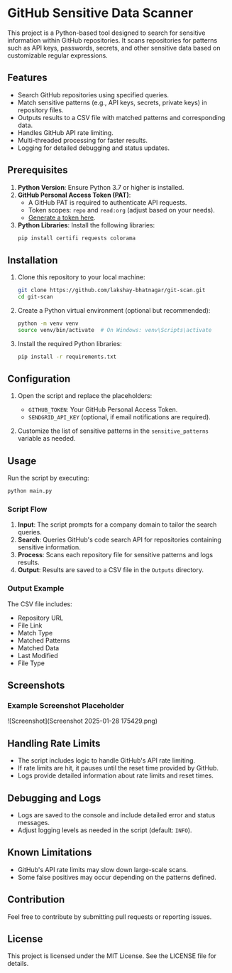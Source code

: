 # GitHub Sensitive Data Scanner

This project is a Python-based tool designed to search for sensitive information within GitHub repositories. It scans repositories for patterns such as API keys, passwords, secrets, and other sensitive data based on customizable regular expressions.

## Features
- Search GitHub repositories using specified queries.
- Match sensitive patterns (e.g., API keys, secrets, private keys) in repository files.
- Outputs results to a CSV file with matched patterns and corresponding data.
- Handles GitHub API rate limiting.
- Multi-threaded processing for faster results.
- Logging for detailed debugging and status updates.

## Prerequisites
1. **Python Version**: Ensure Python 3.7 or higher is installed.
2. **GitHub Personal Access Token (PAT)**:
   - A GitHub PAT is required to authenticate API requests.
   - Token scopes: `repo` and `read:org` (adjust based on your needs).
   - [Generate a token here](https://github.com/settings/tokens).
3. **Python Libraries**:
   Install the following libraries:
   ```bash
   pip install certifi requests colorama
   ```

## Installation
1. Clone this repository to your local machine:
   ```bash
   git clone https://github.com/lakshay-bhatnagar/git-scan.git
   cd git-scan
   ```
2. Create a Python virtual environment (optional but recommended):
   ```bash
   python -m venv venv
   source venv/bin/activate  # On Windows: venv\Scripts\activate
   ```
3. Install the required Python libraries:
   ```bash
   pip install -r requirements.txt
   ```

## Configuration
1. Open the script and replace the placeholders:
   - `GITHUB_TOKEN`: Your GitHub Personal Access Token.
   - `SENDGRID_API_KEY` (optional, if email notifications are required).

2. Customize the list of sensitive patterns in the `sensitive_patterns` variable as needed.

## Usage
Run the script by executing:
```bash
python main.py
```
### Script Flow
1. **Input**: The script prompts for a company domain to tailor the search queries.
2. **Search**: Queries GitHub's code search API for repositories containing sensitive information.
3. **Process**: Scans each repository file for sensitive patterns and logs results.
4. **Output**: Results are saved to a CSV file in the `Outputs` directory.

### Output Example
The CSV file includes:
- Repository URL
- File Link
- Match Type
- Matched Patterns
- Matched Data
- Last Modified
- File Type

## Screenshots

### Example Screenshot Placeholder
![Screenshot](Screenshot 2025-01-28 175429.png)

## Handling Rate Limits
- The script includes logic to handle GitHub's API rate limiting.
- If rate limits are hit, it pauses until the reset time provided by GitHub.
- Logs provide detailed information about rate limits and reset times.

## Debugging and Logs
- Logs are saved to the console and include detailed error and status messages.
- Adjust logging levels as needed in the script (default: `INFO`).

## Known Limitations
- GitHub's API rate limits may slow down large-scale scans.
- Some false positives may occur depending on the patterns defined.

## Contribution
Feel free to contribute by submitting pull requests or reporting issues.

## License
This project is licensed under the MIT License. See the LICENSE file for details.
